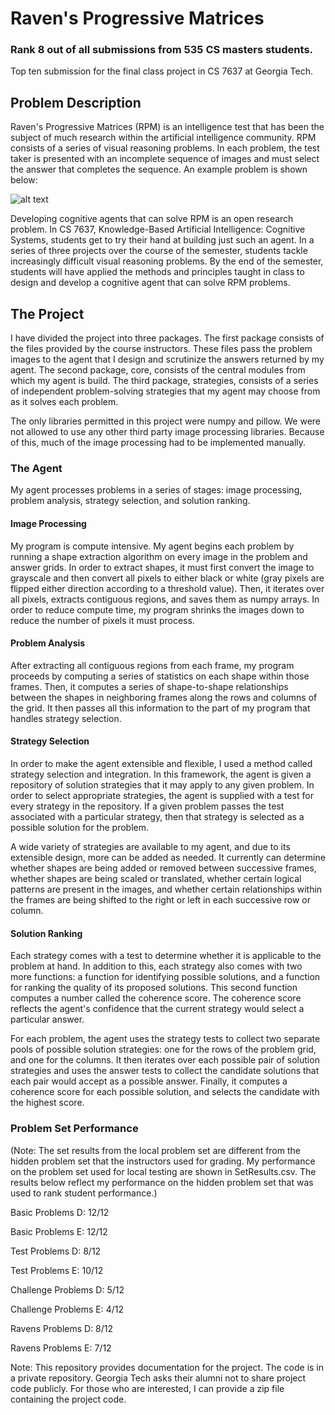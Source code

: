 # Raven's Progressive Matrices
### Rank 8 out of all submissions from 535 CS masters students.
Top ten submission for the final class project in CS 7637 at Georgia Tech.

## Problem Description

Raven's Progressive Matrices (RPM) is an intelligence test that has been the subject of much research within the artificial intelligence community. RPM consists of a series of visual reasoning problems. In each problem, the test taker is presented with an incomplete sequence of images and must select the answer that completes the sequence. An example problem is shown below:

![alt text](https://github.com/csvw/Ravens-Progressive-Matrices/blob/master/Problems/Basic%20Problems%20D/Basic%20Problem%20D-07/Basic%20Problem%20D-07.PNG)

Developing cognitive agents that can solve RPM is an open research problem. In CS 7637, Knowledge-Based Artificial Intelligence: Cognitive Systems, students get to try their hand at building just such an agent. In a series of three projects over the course of the semester, students tackle increasingly difficult visual reasoning problems. By the end of the semester, students will have applied the methods and principles taught in class to design and develop a cognitive agent that can solve RPM problems.

## The Project

I have divided the project into three packages. The first package consists of the files provided by the course instructors. These files pass the problem images to the agent that I design and scrutinize the answers returned by my agent. The second package, core, consists of the central modules from which my agent is build. The third package, strategies, consists of a series of independent problem-solving strategies that my agent may choose from as it solves each problem.

The only libraries permitted in this project were numpy and pillow. We were not allowed to use any other third party image processing libraries. Because of this, much of the image processing had to be implemented manually.

### The Agent

My agent processes problems in a series of stages: image processing, problem analysis, strategy selection, and solution ranking.

#### Image Processing

My program is compute intensive. My agent begins each problem by running a shape extraction algorithm on every image in the problem and answer grids. In order to extract shapes, it must first convert the image to grayscale and then convert all pixels to either black or white (gray pixels are flipped either direction according to a threshold value). Then, it iterates over all pixels, extracts contiguous regions, and saves them as numpy arrays. In order to reduce compute time, my program shrinks the images down to reduce the number of pixels it must process.

#### Problem Analysis

After extracting all contiguous regions from each frame, my program proceeds by computing a series of statistics on each shape within those frames. Then, it computes a series of shape-to-shape relationships between the shapes in neighboring frames along the rows and columns of the grid. It then passes all this information to the part of my program that handles strategy selection.

#### Strategy Selection

In order to make the agent extensible and flexible, I used a method called strategy selection and integration. In this framework, the agent is given a repository of solution strategies that it may apply to any given problem. In order to select appropriate strategies, the agent is supplied with a test for every strategy in the repository. If a given problem passes the test associated with a particular strategy, then that strategy is selected as a possible solution for the problem.

A wide variety of strategies are available to my agent, and due to its extensible design, more can be added as needed. It currently can determine whether shapes are being added or removed between successive frames, whether shapes are being scaled or translated, whether certain logical patterns are present in the images, and whether certain relationships within the frames are being shifted to the right or left in each successive row or column.

#### Solution Ranking

Each strategy comes with a test to determine whether it is applicable to the problem at hand. In addition to this, each strategy also comes with two more functions: a function for identifying possible solutions, and a function for ranking the quality of its proposed solutions. This second function computes a number called the coherence score. The coherence score reflects the agent's confidence that the current strategy would select a particular answer.

For each problem, the agent uses the strategy tests to collect two separate pools of possible solution strategies: one for the rows of the problem grid, and one for the columns. It then iterates over each possible pair of solution strategies and uses the answer tests to collect the candidate solutions that each pair would accept as a possible answer. Finally, it computes a coherence score for each possible solution, and selects the candidate with the highest score.

### Problem Set Performance
(Note: The set results from the local problem set are different from the hidden problem set that the instructors used for grading. My performance on the problem set used for local testing are shown in SetResults.csv. The results below reflect my performance on the hidden problem set that was used to rank student performance.)

Basic Problems D: 12/12

Basic Problems E: 12/12

Test Problems D: 8/12

Test Problems E: 10/12

Challenge Problems D: 5/12

Challenge Problems E: 4/12

Ravens Problems D: 8/12

Ravens Problems E: 7/12

Note: This repository provides documentation for the project. The code is in a private repository. Georgia Tech asks their alumni not to share project code publicly. For those who are interested, I can provide a zip file containing the project code.

